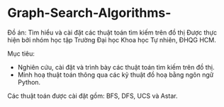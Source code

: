 # Graph-Search-Algorithms-
Đồ án: Tìm hiểu và cài đặt các thuật toán tìm kiếm trên đồ thị
Được thực hiện bởi nhóm học tập Trường Đại học Khoa học Tự nhiên, ĐHQG HCM.

Mục tiêu:
- Nghiên cứu, cài đặt và trình bày các thuật toán tìm kiếm trên đồ thị.
- Minh hoạ thuật toán thông qua các kỹ thuật đồ hoạ bằng ngôn ngữ Python.

Các thuật toán được cài đặt gồm: BFS, DFS, UCS và Astar.
